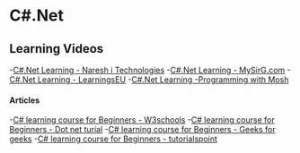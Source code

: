 # C#.Net

## Learning Videos

-[C#.Net Learning - Naresh i Technologies](https://www.youtube.com/watch?v=0u9k-kOR3KElist=PLVlQHNRLflP-jc5Fbhfdhzv52AWYq836j) -[C#.Net Learning - MySirG.com](https://youtu.be/zZRSpS0RTc0?si=_ZrzBw-cMVcjGLCz) -[C#.Net Learning - LearningsEU](https://youtu.be/q_F4PyW8GTg?si=ZKOvFbXIbtP3htKZ) -[C#.Net Learning -Programming with Mosh](https://youtu.be/gfkTfcpWqAY?si=yjIW8zwXb4Cf7cqF)

#### Articles

-[C# learning course for Beginners - W3schools](https://www.w3schools.com/cs/index.php) -[C# learning course for Beginners - Dot net turial](https://dotnettutorials.net/course/csharp-dot-net-tutorials/) -[C# learning course for Beginners - Geeks for geeks](https://www.geeksforgeeks.org/csharp-programming-language/) -[C# learning course for Beginners - tutorialspoint](https://www.tutorialspoint.com/csharp/index.htm)
